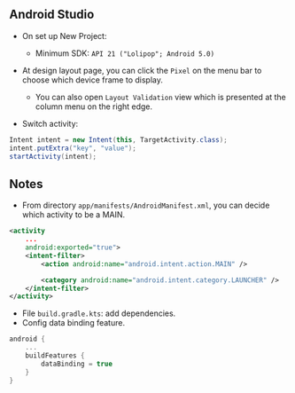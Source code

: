 <h2>Android Studio</h2>

- On set up New Project:
  - Minimum SDK: `API 21 ("Lolipop"; Android 5.0)`
- At design layout page, you can click the `Pixel` on the menu bar to choose which device frame to display.

  - You can also open `Layout Validation` view which is presented at the column menu on the right edge.

- Switch activity:

```java
Intent intent = new Intent(this, TargetActivity.class);
intent.putExtra("key", "value");
startActivity(intent);
```

<h2>Notes</h2>

- From directory `app/manifests/AndroidManifest.xml`, you can decide which activity to be a MAIN.

```xml
<activity
    ...
    android:exported="true">
    <intent-filter>
        <action android:name="android.intent.action.MAIN" />

        <category android:name="android.intent.category.LAUNCHER" />
    </intent-filter>
</activity>
```

- File `build.gradle.kts`: add dependencies.
- Config data binding feature.

```kts
android {
    ...
    buildFeatures {
        dataBinding = true
    }
}
```
